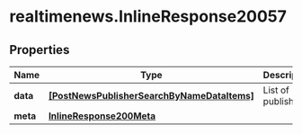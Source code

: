 # realtimenews.InlineResponse20057

## Properties

Name | Type | Description | Notes
------------ | ------------- | ------------- | -------------
**data** | [**[PostNewsPublisherSearchByNameDataItems]**](PostNewsPublisherSearchByNameDataItems.md) | List of publishers. | [optional] 
**meta** | [**InlineResponse200Meta**](InlineResponse200Meta.md) |  | [optional] 


